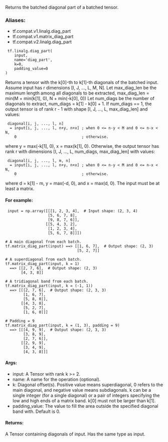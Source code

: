 Returns the batched diagonal part of a batched tensor.
### Aliases:
- tf.compat.v1.linalg.diag_part
- tf.compat.v1.matrix_diag_part
- tf.compat.v2.linalg.diag_part

```
 tf.linalg.diag_part(
    input,
    name='diag_part',
    k=0,
    padding_value=0
)
```
Returns a tensor with the k[0]-th to k[1]-th diagonals of the batched input.
Assume input has r dimensions [I, J, ..., L, M, N]. Let max_diag_len be the maximum length among all diagonals to be extracted, max_diag_len = min(M + min(k[1], 0), N + min(-k[0], 0)) Let num_diags be the number of diagonals to extract, num_diags = k[1] - k[0] + 1.
If num_diags == 1, the output tensor is of rank r - 1 with shape [I, J, ..., L, max_diag_len] and values:

```
 diagonal[i, j, ..., l, n]
  = input[i, j, ..., l, n+y, n+x] ; when 0 <= n-y < M and 0 <= n-x < N,
    0                             ; otherwise.
```
where y = max(-k[1], 0), x = max(k[1], 0).
Otherwise, the output tensor has rank r with dimensions [I, J, ..., L, num_diags, max_diag_len] with values:

```
 diagonal[i, j, ..., l, m, n]
  = input[i, j, ..., l, n+y, n+x] ; when 0 <= n-y < M and 0 <= n-x < N,
    0                             ; otherwise.
```
where d = k[1] - m, y = max(-d, 0), and x = max(d, 0).
The input must be at least a matrix.
#### For example:

```
 input = np.array([[[1, 2, 3, 4],  # Input shape: (2, 3, 4)
                   [5, 6, 7, 8],
                   [9, 8, 7, 6]],
                  [[5, 4, 3, 2],
                   [1, 2, 3, 4],
                   [5, 6, 7, 8]]])

# A main diagonal from each batch.
tf.matrix_diag_part(input) ==> [[1, 6, 7],  # Output shape: (2, 3)
                                [5, 2, 7]]

# A superdiagonal from each batch.
tf.matrix_diag_part(input, k = 1)
  ==> [[2, 7, 6],  # Output shape: (2, 3)
       [4, 3, 8]]

# A tridiagonal band from each batch.
tf.matrix_diag_part(input, k = (-1, 1))
  ==> [[[2, 7, 6],  # Output shape: (2, 3, 3)
        [1, 6, 7],
        [5, 8, 0]],
       [[4, 3, 8],
        [5, 2, 7],
        [1, 6, 0]]]

# Padding = 9
tf.matrix_diag_part(input, k = (1, 3), padding = 9)
  ==> [[[4, 9, 9],  # Output shape: (2, 3, 3)
        [3, 8, 9],
        [2, 7, 6]],
       [[2, 9, 9],
        [3, 4, 9],
        [4, 3, 8]]]
```
#### Args:
- input: A Tensor with rank k >= 2.
- name: A name for the operation (optional).
- k: Diagonal offset(s). Positive value means superdiagonal, 0 refers to the main diagonal, and negative value means subdiagonals. k can be a single integer (for a single diagonal) or a pair of integers specifying the low and high ends of a matrix band. k[0] must not be larger than k[1].
- padding_value: The value to fill the area outside the specified diagonal band with. Default is 0.
#### Returns:
A Tensor containing diagonals of input. Has the same type as input.
